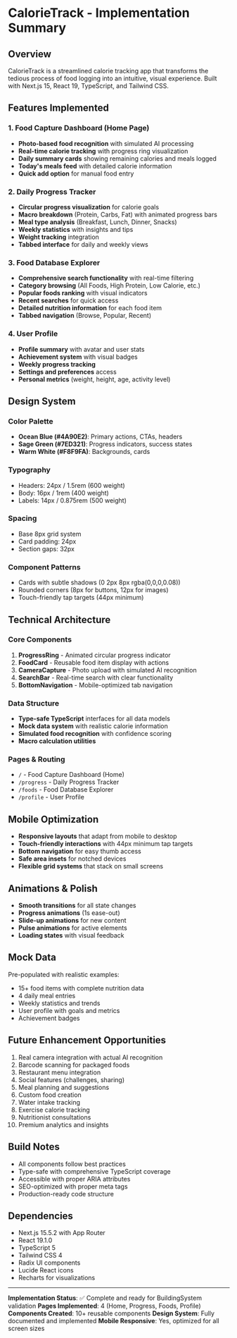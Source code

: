 # CalorieTrack - Implementation Summary

## Overview
CalorieTrack is a streamlined calorie tracking app that transforms the tedious process of food logging into an intuitive, visual experience. Built with Next.js 15, React 19, TypeScript, and Tailwind CSS.

## Features Implemented

### 1. Food Capture Dashboard (Home Page)
- **Photo-based food recognition** with simulated AI processing
- **Real-time calorie tracking** with progress ring visualization
- **Daily summary cards** showing remaining calories and meals logged
- **Today's meals feed** with detailed calorie information
- **Quick add option** for manual food entry

### 2. Daily Progress Tracker
- **Circular progress visualization** for calorie goals
- **Macro breakdown** (Protein, Carbs, Fat) with animated progress bars
- **Meal type analysis** (Breakfast, Lunch, Dinner, Snacks)
- **Weekly statistics** with insights and tips
- **Weight tracking** integration
- **Tabbed interface** for daily and weekly views

### 3. Food Database Explorer
- **Comprehensive search functionality** with real-time filtering
- **Category browsing** (All Foods, High Protein, Low Calorie, etc.)
- **Popular foods ranking** with visual indicators
- **Recent searches** for quick access
- **Detailed nutrition information** for each food item
- **Tabbed navigation** (Browse, Popular, Recent)

### 4. User Profile
- **Profile summary** with avatar and user stats
- **Achievement system** with visual badges
- **Weekly progress tracking**
- **Settings and preferences** access
- **Personal metrics** (weight, height, age, activity level)

## Design System

### Color Palette
- **Ocean Blue (#4A90E2)**: Primary actions, CTAs, headers
- **Sage Green (#7ED321)**: Progress indicators, success states
- **Warm White (#F8F9FA)**: Backgrounds, cards

### Typography
- Headers: 24px / 1.5rem (600 weight)
- Body: 16px / 1rem (400 weight)
- Labels: 14px / 0.875rem (500 weight)

### Spacing
- Base 8px grid system
- Card padding: 24px
- Section gaps: 32px

### Component Patterns
- Cards with subtle shadows (0 2px 8px rgba(0,0,0,0.08))
- Rounded corners (8px for buttons, 12px for images)
- Touch-friendly tap targets (44px minimum)

## Technical Architecture

### Core Components
1. **ProgressRing** - Animated circular progress indicator
2. **FoodCard** - Reusable food item display with actions
3. **CameraCapture** - Photo upload with simulated AI recognition
4. **SearchBar** - Real-time search with clear functionality
5. **BottomNavigation** - Mobile-optimized tab navigation

### Data Structure
- **Type-safe TypeScript** interfaces for all data models
- **Mock data system** with realistic calorie information
- **Simulated food recognition** with confidence scoring
- **Macro calculation utilities**

### Pages & Routing
- `/` - Food Capture Dashboard (Home)
- `/progress` - Daily Progress Tracker
- `/foods` - Food Database Explorer
- `/profile` - User Profile

## Mobile Optimization
- **Responsive layouts** that adapt from mobile to desktop
- **Touch-friendly interactions** with 44px minimum tap targets
- **Bottom navigation** for easy thumb access
- **Safe area insets** for notched devices
- **Flexible grid systems** that stack on small screens

## Animations & Polish
- **Smooth transitions** for all state changes
- **Progress animations** (1s ease-out)
- **Slide-up animations** for new content
- **Pulse animations** for active elements
- **Loading states** with visual feedback

## Mock Data
Pre-populated with realistic examples:
- 15+ food items with complete nutrition data
- 4 daily meal entries
- Weekly statistics and trends
- User profile with goals and metrics
- Achievement badges

## Future Enhancement Opportunities
1. Real camera integration with actual AI recognition
2. Barcode scanning for packaged foods
3. Restaurant menu integration
4. Social features (challenges, sharing)
5. Meal planning and suggestions
6. Custom food creation
7. Water intake tracking
8. Exercise calorie tracking
9. Nutritionist consultations
10. Premium analytics and insights

## Build Notes
- All components follow best practices
- Type-safe with comprehensive TypeScript coverage
- Accessible with proper ARIA attributes
- SEO-optimized with proper meta tags
- Production-ready code structure

## Dependencies
- Next.js 15.5.2 with App Router
- React 19.1.0
- TypeScript 5
- Tailwind CSS 4
- Radix UI components
- Lucide React icons
- Recharts for visualizations

---

**Implementation Status**: ✅ Complete and ready for BuildingSystem validation
**Pages Implemented**: 4 (Home, Progress, Foods, Profile)
**Components Created**: 10+ reusable components
**Design System**: Fully documented and implemented
**Mobile Responsive**: Yes, optimized for all screen sizes
